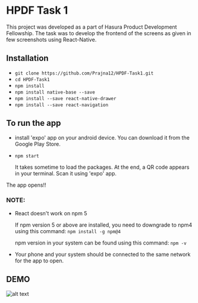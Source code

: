 # HPDF Task 1
This project was developed as a part of Hasura Product Development Fellowship.
The task was to develop the frontend of the screens as given in few screenshots using React-Native.

## Installation
* `git clone https://github.com/Prajna12/HPDF-Task1.git`
* `cd HPDF-Task1`
* `npm install`
* `npm install native-base --save`
* `npm install --save react-native-drawer`
* `npm install --save react-navigation`

## To run the app
* install 'expo' app on your android device. You can download it from the Google Play Store.
* `npm start`
  
  It takes sometime to load the packages. At the end, a QR code appears in your terminal. Scan it using 'expo' app.

The app opens!!

### NOTE:
* React doesn't work on npm 5 

  If npm version 5 or above are installed, you need to downgrade to npm4 using this command: `npm install -g npm@4`
  
  npm version in your system can be found using this command: `npm -v`
* Your phone and your system should be connected to the same network for the app to open.

## DEMO
![alt text](./images)
